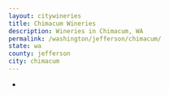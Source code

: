 ```yaml
---
layout: citywineries
title: Chimacum Wineries
description: Wineries in Chimacum, WA
permalink: /washington/jefferson/chimacum/
state: wa
county: jefferson
city: chimacum
---
```

-
